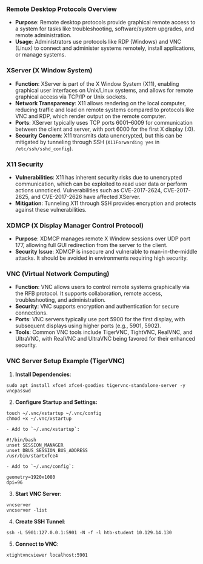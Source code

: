 ### Remote Desktop Protocols Overview
- **Purpose**: Remote desktop protocols provide graphical remote access to a system for tasks like troubleshooting, software/system upgrades, and remote administration.
- **Usage**: Administrators use protocols like RDP (Windows) and VNC (Linux) to connect and administer systems remotely, install applications, or manage systems.


### XServer (X Window System)
- **Function**: XServer is part of the X Window System (X11), enabling graphical user interfaces on Unix/Linux systems, and allows for remote graphical access via TCP/IP or Unix sockets.
- **Network Transparency**: X11 allows rendering on the local computer, reducing traffic and load on remote systems compared to protocols like VNC and RDP, which render output on the remote computer.
- **Ports**: XServer typically uses TCP ports 6001–6009 for communication between the client and server, with port 6000 for the first X display (:0).
- **Security Concern**: X11 transmits data unencrypted, but this can be mitigated by tunneling through SSH (`X11Forwarding yes` in `/etc/ssh/sshd_config`).

### X11 Security
- **Vulnerabilities**: X11 has inherent security risks due to unencrypted communication, which can be exploited to read user data or perform actions unnoticed. Vulnerabilities such as CVE-2017-2624, CVE-2017-2625, and CVE-2017-2626 have affected XServer.
- **Mitigation**: Tunneling X11 through SSH provides encryption and protects against these vulnerabilities.


### XDMCP (X Display Manager Control Protocol)
- **Purpose**: XDMCP manages remote X Window sessions over UDP port 177, allowing full GUI redirection from the server to the client.
- **Security Issue**: XDMCP is insecure and vulnerable to man-in-the-middle attacks. It should be avoided in environments requiring high security.


### VNC (Virtual Network Computing)
- **Function**: VNC allows users to control remote systems graphically via the RFB protocol. It supports collaboration, remote access, troubleshooting, and administration.
- **Security**: VNC supports encryption and authentication for secure connections.
- **Ports**: VNC servers typically use port 5900 for the first display, with subsequent displays using higher ports (e.g., 5901, 5902).
- **Tools**: Common VNC tools include TigerVNC, TightVNC, RealVNC, and UltraVNC, with RealVNC and UltraVNC being favored for their enhanced security.

### VNC Server Setup Example (TigerVNC)
1. **Install Dependencies**:
```
sudo apt install xfce4 xfce4-goodies tigervnc-standalone-server -y
vncpasswd
```
2. **Configure Startup and Settings:**
```
touch ~/.vnc/xstartup ~/.vnc/config
chmod +x ~/.vnc/xstartup
```
	- Add to `~/.vnc/xstartup`:
```
#!/bin/bash
unset SESSION_MANAGER
unset DBUS_SESSION_BUS_ADDRESS
/usr/bin/startxfce4
```
	- Add to `~/.vnc/config`:
```
geometry=1920x1080
dpi=96
```
3. **Start VNC Server**:
```
vncserver
vncserver -list
```
4. **Create SSH Tunnel**:
```
ssh -L 5901:127.0.0.1:5901 -N -f -l htb-student 10.129.14.130
```
5. **Connect to VNC**:
```
xtightvncviewer localhost:5901
```